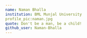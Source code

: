 ```yaml
---
name: Naman Bhalla
institution: BML Munjal University
profile_pic:naman.jpg
quote: Don't be a man, be a child!
github_user: Naman-Bhalla
---
```

